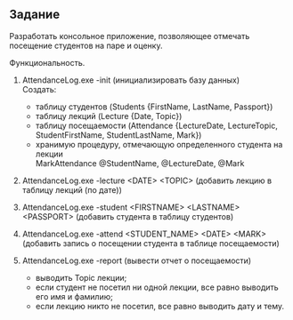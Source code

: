 ## Задание

Разработать консольное приложение, позволяющее отмечать посещение студентов на паре и оценку.

Функциональность.
1. AttendanceLog.exe -init (инициализировать базу данных)  
    Создать:  
    - таблицу студентов (Students {FirstName, LastName, Passport})
    - таблицу лекций (Lecture {Date, Topic})
    - таблицу посещаемости (Attendance {LectureDate, LectureTopic, StudentFirstName, StudentLastName, Mark})
    - хранимую процедуру, отмечающую определенного студента на лекции  
      MarkAttendance @StudentName, @LectureDate, @Mark

2. AttendanceLog.exe -lecture &lt;DATE&gt; &lt;TOPIC&gt; (добавить лекцию в таблицу лекций (по дате))  
3. AttendanceLog.exe -student &lt;FIRSTNAME&gt; &lt;LASTNAME&gt; &lt;PASSPORT&gt; (добавить студента в таблицу студентов)  
4. AttendanceLog.exe -attend &lt;STUDENT_NAME&gt; &lt;DATE&gt; &lt;MARK&gt; (добавить запись о посещении студента в таблице посещаемости)  
5. AttendanceLog.exe -report (вывести отчет о посещаемости)  
    - выводить Topic лекции;
    - если студент не посетил ни одной лекции, все равно выводить его имя и фамилию;
    - если лекцию никто не посетил, все равно выводить дату и тему.

<!-- ## Результаты
### Команда init
![Init Console](https://github.com/Kanyenero/dotnet-cources-2022-1/blob/master/DotNet/01-data-access/practice-02/Resources/init3.png?raw=true)
![Init Result 1](https://github.com/Kanyenero/dotnet-cources-2022-1/blob/master/DotNet/01-data-access/practice-02/Resources/init1.png?raw=true)
![Init Result 2](https://github.com/Kanyenero/dotnet-cources-2022-1/blob/master/DotNet/01-data-access/practice-02/Resources/init2.png?raw=true)
### Команда student add
![Student](https://github.com/Kanyenero/dotnet-cources-2022-1/blob/master/DotNet/01-data-access/practice-02/Resources/students.png?raw=true)
### Команда lecture add
![Lecture](https://github.com/Kanyenero/dotnet-cources-2022-1/blob/master/DotNet/01-data-access/practice-02/Resources/lectures.png?raw=true)
### Команда attend
![Attend](https://github.com/Kanyenero/dotnet-cources-2022-1/blob/master/DotNet/01-data-access/practice-02/Resources/attend.png?raw=true)
### Команда report
![Report](https://github.com/Kanyenero/dotnet-cources-2022-1/blob/master/DotNet/01-data-access/practice-02/Resources/report.png?raw=true) -->